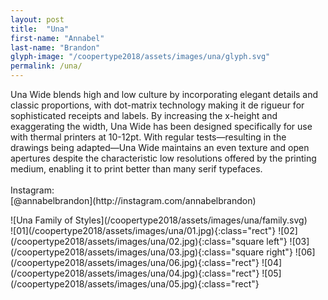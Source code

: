```yaml
---
layout: post
title:  "Una"
first-name: "Annabel"
last-name: "Brandon"
glyph-image: "/coopertype2018/assets/images/una/glyph.svg"
permalink: /una/
---
```


<div class="post-info">
  <p class="post-description" markdown="1">
    Una Wide blends high and low culture by incorporating elegant details and classic proportions, with dot-matrix technology making it de rigueur for sophisticated receipts and labels. By increasing the x-height and exaggerating the width, Una Wide has been designed specifically for use with thermal printers at 10-12pt. With regular tests—resulting in the drawings being adapted—Una Wide maintains an even texture and open apertures despite the characteristic low resolutions offered by the printing medium, enabling it to print better than many serif typefaces.
    <br><br>
    Instagram:
    <br>
    [@annabelbrandon](http://instagram.com/annabelbrandon)
  </p>
  <div class="post-styles" markdown="1">
  ![Una Family of Styles](/coopertype2018/assets/images/una/family.svg)
  </div>
</div>

<section class="post-images" markdown="1">
![01](/coopertype2018/assets/images/una/01.jpg){:class="rect"}
![02](/coopertype2018/assets/images/una/02.jpg){:class="square left"}
![03](/coopertype2018/assets/images/una/03.jpg){:class="square right"}
![06](/coopertype2018/assets/images/una/06.jpg){:class="rect"}
![04](/coopertype2018/assets/images/una/04.jpg){:class="rect"}
![05](/coopertype2018/assets/images/una/05.jpg){:class="rect"}
</section>
